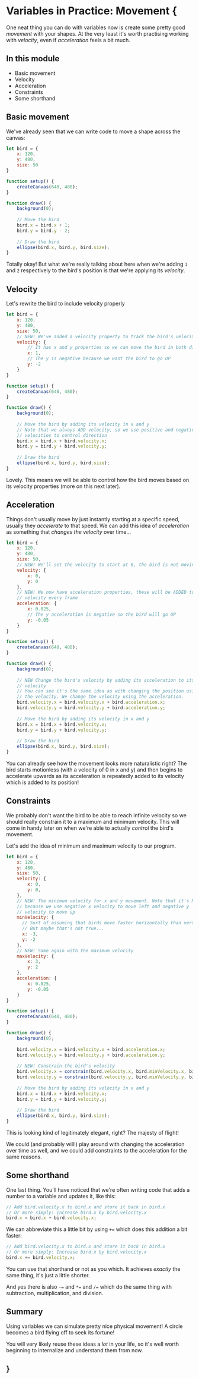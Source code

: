 # Variables in Practice: Movement {
   
One neat thing you can do with variables now is create some pretty good *movement* with your shapes. At the very least it's worth practising working with *velocity*, even if *acceleration* feels a bit much.

## In this module

- Basic movement
- Velocity
- Acceleration
- Constraints
- Some shorthand

## Basic movement

We've already seen that we can write code to move a shape across the canvas:

```javascript
let bird = {
    x: 120,
    y: 480,
    size: 50
}

function setup() {
    createCanvas(640, 480);
}

function draw() {
    background(0);
    
    // Move the bird
    bird.x = bird.x + 1;
    bird.y = bird.y - 2;
    
    // Draw the bird
    ellipse(bird.x, bird.y, bird.size);
}
```

Totally okay! But what we're really talking about here when we're adding `1` and `2` respectively to the bird's position is that we're applying its *velocity*.

## Velocity

Let's rewrite the bird to include velocity properly

```javascript
let bird = {
    x: 120,
    y: 480,
    size: 50,
    // NEW! We've added a velocity property to track the bird's velocity
    velocity: {
        // It has x and y properties so we can move the bird in both directions
        x: 1,
        // The y is negative because we want the bird to go UP
        y: -2
    }
}

function setup() {
    createCanvas(640, 480);
}

function draw() {
    background(0);
    
    // Move the bird by adding its velocity in x and y
    // Note that we always ADD velocity, so we use positive and negative
    // velocities to control direction
    bird.x = bird.x + bird.velocity.x;
    bird.y = bird.y + bird.velocity.y;
    
    // Draw the bird
    ellipse(bird.x, bird.y, bird.size);
}
```

Lovely. This means we will be able to control how the bird moves based on its velocity properties (more on this next later).

## Acceleration

Things don't usually move by just instantly starting at a specific speed, usually they *accelerate* to that speed. We can add this idea of *acceleration* as something that *changes the velocity* over time...

```javascript
let bird = {
    x: 120,
    y: 480,
    size: 50,
    // NEW! We'll set the velocity to start at 0, the bird is not moving
    velocity: {
        x: 0,
        y: 0
    },
    // NEW! We now have acceleration properties, these will be ADDED to the
    // velocity every frame
    acceleration: {
        x: 0.025,
        // The y acceleration is negative so the bird will go UP
        y: -0.05
    }
}

function setup() {
    createCanvas(640, 480);
}

function draw() {
    background(0);
    
    // NEW Change the bird's velocity by adding its acceleration to its
    // velocity
    // You can see it's the same idea as with changing the position using
    // the velocity. We change the velocity using the acceleration.
    bird.velocity.x = bird.velocity.x + bird.acceleration.x;
    bird.velocity.y = bird.velocity.y + bird.acceleration.y;
    
    // Move the bird by adding its velocity in x and y
    bird.x = bird.x + bird.velocity.x;
    bird.y = bird.y + bird.velocity.y;
    
    // Draw the bird
    ellipse(bird.x, bird.y, bird.size);
}
```

You can already see how the movement looks more naturalistic right? The bird starts motionless (with a velocity of 0 in x and y) and then begins to accelerate upwards as its acceleration is repeatedly added to its velocity which is added to its position!

## Constraints
    
We probably don't want the bird to be able to reach infinite velocity so we should really constrain it to a maximum and minimum velocity. This will come in handy later on when we're able to actually *control* the bird's movement.

Let's add the idea of minimum and maximum velocity to our program.

```javascript
let bird = {
    x: 120,
    y: 480,
    size: 50,
    velocity: {
        x: 0,
        y: 0,
    },
    // NEW! The minimum velocity for x and y movement. Note that it's NOT ZERO
    // because we use negative x velocity to move left and negative y
    // velocity to move up
    minVelocity: {
      // Sort of assuming that birds move faster horizontally than vertically...
      // But maybe that's not true...
      x: -3,
      y: -2  
    },
    // NEW! Same again with the maximum velocity
    maxVelocity: {
        x: 3,
        y: 2
    },
    acceleration: {
        x: 0.025,
        y: -0.05
    }
}

function setup() {
    createCanvas(640, 480);
}

function draw() {
    background(0);
    
    bird.velocity.x = bird.velocity.x + bird.acceleration.x;
    bird.velocity.y = bird.velocity.y + bird.acceleration.y;
    
    // NEW! Constrain the bird's velocity
    bird.velocity.x = constrain(bird.velocity.x, bird.minVelocity.x, bird.maxVelocity.x);
    bird.velocity.y = constrain(bird.velocity.y, bird.minVelocity.y, bird.maxVelocity.y);
    
    // Move the bird by adding its velocity in x and y
    bird.x = bird.x + bird.velocity.x;
    bird.y = bird.y + bird.velocity.y;
    
    // Draw the bird
    ellipse(bird.x, bird.y, bird.size);
}
```

This is looking kind of legitimately elegant, right? The majesty of flight!

We could (and probably will!) play around with changing the acceleration over time as well, and we could add constraints to the acceleration for the same reasons.

## Some shorthand

One last thing. You'll have noticed that we're often writing code that adds a number to a variable and updates it, like this:

```javascript
// Add bird.velocity.x to bird.x and store it back in bird.x
// Or more simply: Increase bird.x by bird.velocity.x
bird.x = bird.x + bird.velocity.x;
```

We can abbreviate this a little bit by using `+=` which does this addition a bit faster:

```javascript
// Add bird.velocity.x to bird.x and store it back in bird.x
// Or more simply: Increase bird.x by bird.velocity.x
bird.x += bird.velocity.x;
```

You can use that shorthand or not as you which. It achieves *exactly* the same thing, it's just a little shorter.

And yes there is also `-=` and `*=` and `/=` which do the same thing with subtraction, multiplication, and division.

## Summary
    
Using variables we can simulate pretty nice physical movement! A circle becomes a bird flying off to seek its fortune!

You will very likely reuse these ideas a *lot* in your life, so it's well worth beginning to internalize and understand them from now.
    
## }